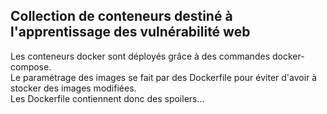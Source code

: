 ## Collection de conteneurs destiné à l'apprentissage des vulnérabilité web

Les conteneurs docker sont déployés grâce à des commandes docker-compose.  
Le paramétrage des images se fait par des Dockerfile pour éviter d'avoir à stocker des images modifiées.  
Les Dockerfile contiennent donc des spoilers...  
